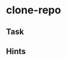 # clone-repo

<!--- Insert exercise description -->

## Task

<!--- Insert exercise task, simplify what needs to be done -->

## Hints

<!--- Insert hints here -->
<!---
    Use Github Markdown's collapsible content:
    <details>
    <summary>...</summary>
    ...
    </details>
-->
